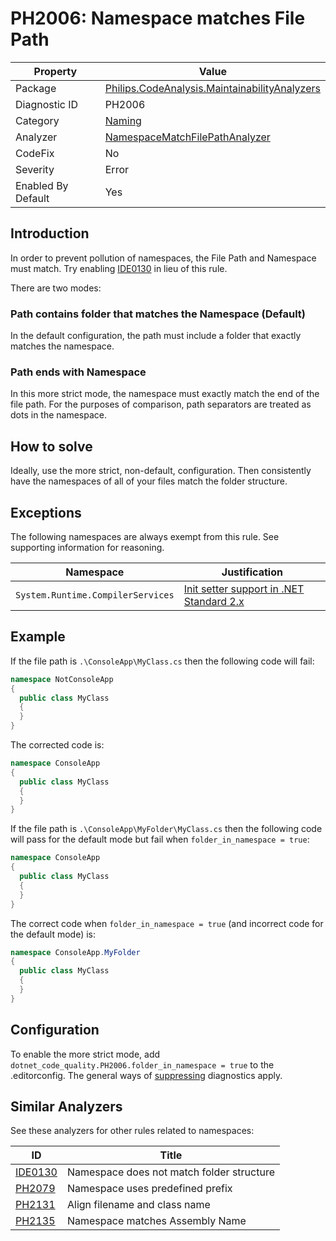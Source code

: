 # PH2006: Namespace matches File Path

| Property | Value  |
|--|--|
| Package | [Philips.CodeAnalysis.MaintainabilityAnalyzers](https://www.nuget.org/packages/Philips.CodeAnalysis.MaintainabilityAnalyzers) |
| Diagnostic ID | PH2006 |
| Category  | [Naming](../Naming.md) |
| Analyzer | [NamespaceMatchFilePathAnalyzer](https://github.com/philips-software/roslyn-analyzers/blob/main/Philips.CodeAnalysis.MaintainabilityAnalyzers/Naming/NamespaceMatchFilePathAnalyzer.cs)
| CodeFix  | No |
| Severity | Error |
| Enabled By Default | Yes |

## Introduction

In order to prevent pollution of namespaces, the File Path and Namespace must match. Try enabling [IDE0130](https://learn.microsoft.com/en-us/dotnet/fundamentals/code-analysis/style-rules/ide0130) in lieu of this rule.

There are two modes:

### Path contains folder that matches the Namespace (Default)

In the default configuration, the path must include a folder that exactly matches the namespace.

### Path ends with Namespace

In this more strict mode, the namespace must exactly match the end of the file path. For the purposes of comparison, path separators are treated as dots in the namespace. 

## How to solve

Ideally, use the more strict, non-default, configuration. Then consistently have the namespaces of all of your files match the folder structure.

## Exceptions

The following namespaces are always exempt from this rule. See supporting information for reasoning.

| Namespace | Justification  |
|--|--|
| `System.Runtime.CompilerServices` | [Init setter support in .NET Standard 2.x](https://developercommunity.visualstudio.com/t/error-cs0518-predefined-type-systemruntimecompiler/1244809) |

## Example

If the file path is `.\ConsoleApp\MyClass.cs` then the following code will fail:

``` cs
namespace NotConsoleApp
{
  public class MyClass
  {
  }
}
```

The corrected code is:
``` cs
namespace ConsoleApp
{
  public class MyClass
  {
  }
}
```


If the file path is `.\ConsoleApp\MyFolder\MyClass.cs` then the following code will pass for the default mode but fail when `folder_in_namespace = true`:

``` cs
namespace ConsoleApp
{
  public class MyClass
  {
  }
}
```

The correct code when `folder_in_namespace = true` (and incorrect code for the default mode) is:
``` cs
namespace ConsoleApp.MyFolder
{
  public class MyClass
  {
  }
}
```


## Configuration

To enable the more strict mode, add `dotnet_code_quality.PH2006.folder_in_namespace = true` to the .editorconfig.
The general ways of [suppressing](https://learn.microsoft.com/en-us/dotnet/fundamentals/code-analysis/suppress-warnings) diagnostics apply.

## Similar Analyzers

See these analyzers for other rules related to namespaces:

| ID | Title  |
|--|--|
| [IDE0130](https://learn.microsoft.com/en-us/dotnet/fundamentals/code-analysis/style-rules/ide0130) | Namespace does not match folder structure |
| [PH2079](./PH2079.md) | Namespace uses predefined prefix |
| [PH2131](./PH2131.md) | Align filename and class name |
| [PH2135](./PH2135.md) | Namespace matches Assembly Name |
